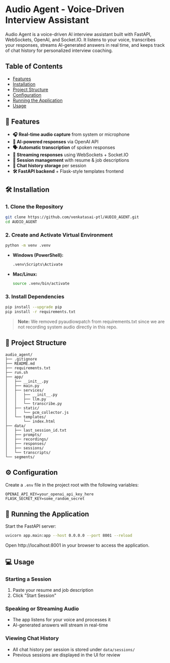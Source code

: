 # Audio Agent - Voice-Driven Interview Assistant

Audio Agent is a voice-driven AI interview assistant built with FastAPI, WebSockets, OpenAI, and Socket.IO. It listens to your voice, transcribes your responses, streams AI-generated answers in real time, and keeps track of chat history for personalized interview coaching.

## Table of Contents
- [Features](#features)
- [Installation](#installation)
- [Project Structure](#project-structure)
- [Configuration](#configuration)
- [Running the Application](#running-the-application)
- [Usage](#usage)

## 🚀 Features
- **🎧 Real-time audio capture** from system or microphone
- **🧠 AI-powered responses** via OpenAI API
- **🗣️ Automatic transcription** of spoken responses
- **🔄 Streaming responses** using WebSockets + Socket.IO
- **📝 Session management** with resume & job descriptions
- **📜 Chat history storage** per session
- **🛠️ FastAPI backend** + Flask-style templates frontend

## 🛠️ Installation

### 1. Clone the Repository
```bash
git clone https://github.com/venkatasai-ptl/AUDIO_AGENT.git
cd AUDIO_AGENT
```

### 2. Create and Activate Virtual Environment
```bash
python -m venv .venv
```

- **Windows (PowerShell):**
  ```bash
  .venv\Scripts\Activate
  ```

- **Mac/Linux:**
  ```bash
  source .venv/bin/activate
  ```

### 3. Install Dependencies
```bash
pip install --upgrade pip
pip install -r requirements.txt
```

> **Note:** We removed pyaudiowpatch from requirements.txt since we are not recording system audio directly in this repo.

## 📁 Project Structure
```
audio_agent/
├── .gitignore
├── README.md
├── requirements.txt
├── run.sh
├── app/
│   ├── __init__.py
│   ├── main.py
│   ├── services/
│   │   ├── __init__.py
│   │   ├── llm.py
│   │   └── transcribe.py
│   ├── static/
│   │   └── pcm_collector.js
│   └── templates/
│       └── index.html
├── data/
│   ├── last_session_id.txt
│   ├── prompts/
│   ├── recordings/
│   ├── responses/
│   ├── sessions/
│   └── transcripts/
└── segments/
```

## ⚙️ Configuration

Create a `.env` file in the project root with the following variables:

```env
OPENAI_API_KEY=your_openai_api_key_here
FLASK_SECRET_KEY=some_random_secret
```

## 🚀 Running the Application

Start the FastAPI server:
```bash
uvicorn app.main:app --host 0.0.0.0 --port 8001 --reload
```

Open http://localhost:8001 in your browser to access the application.

## 💻 Usage

### Starting a Session
1. Paste your resume and job description
2. Click "Start Session"

### Speaking or Streaming Audio
- The app listens for your voice and processes it
- AI-generated answers will stream in real-time

### Viewing Chat History
- All chat history per session is stored under `data/sessions/`
- Previous sessions are displayed in the UI for review
